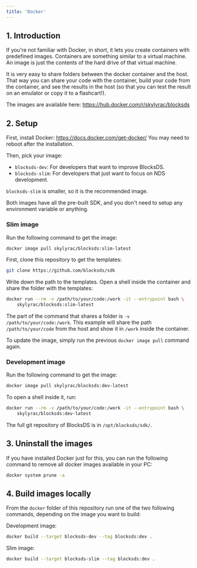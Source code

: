 ```yaml
---
title: 'Docker'
---
```


## 1. Introduction

If you're not familiar with Docker, in short, it lets you create containers with
predefined images. Containers are something similar to a virtual machine. An
image is just the contents of the hard drive of that virtual machine.

It is very easy to share folders between the docker container and the host. That
way you can share your code with the container, build your code from the
container, and see the results in the host (so that you can test the result on
an emulator or copy it to a flashcart!).

The images are available here: https://hub.docker.com/r/skylyrac/blocksds

## 2. Setup

First, install Docker: https://docs.docker.com/get-docker/ You may need to
reboot after the installation.

Then, pick your image:

- `blocksds-dev`: For developers that want to improve BlocksDS.
- `blocksds-slim`: For developers that just want to focus on NDS development.

`blocksds-slim` is smaller, so it is the recommended image.

Both images have all the pre-built SDK, and you don't need to setup any
environment variable or anything.

### Slim image

Run the following command to get the image:

```bash
docker image pull skylyrac/blocksds:slim-latest
```

First, clone this repository to get the templates:

```bash
git clone https://github.com/blocksds/sdk
```

Write down the path to the templates. Open a shell inside the container and
share the folder with the templates:

```bash
docker run --rm -v /path/to/your/code:/work -it --entrypoint bash \
    skylyrac/blocksds:slim-latest
```

The part of the command that shares a folder is `-v /path/to/your/code:/work`.
This example will share the path `/path/to/your/code` from the host and show
it in `/work` inside the container.

To update the image, simply run the previous `docker image pull` command
again.

### Development image

Run the following command to get the image:

```bash
docker image pull skylyrac/blocksds:dev-latest
```

To open a shell inside it, run:

```bash
docker run --rm -v /path/to/your/code:/work -it --entrypoint bash \
    skylyrac/blocksds:dev-latest
```

The full git repository of BlocksDS is in `/opt/blocksds/sdk/`.

## 3. Uninstall the images

If you have installed Docker just for this, you can run the following command to
remove all docker images available in your PC:

```bash
docker system prune -a
```

## 4. Build images locally

From the `docker` folder of this repository run one of the two following
commands, depending on the image you want to build:

Development image:

```bash
docker build --target blocksds-dev --tag blocksds:dev .
```

Slim image:

```bash
docker build --target blocksds-slim --tag blocksds:dev .
```
